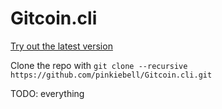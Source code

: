 # Gitcoin.cli

[Try out the latest version](https://pinkiebell.github.io/Gitcoin.cli/src/)

Clone the repo with `git clone --recursive https://github.com/pinkiebell/Gitcoin.cli.git`


TODO: everything


